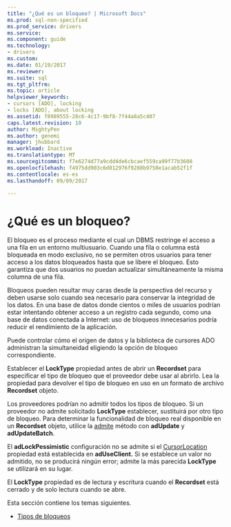 ```yaml
---
title: "¿Qué es un bloqueo? | Microsoft Docs"
ms.prod: sql-non-specified
ms.prod_service: drivers
ms.service: 
ms.component: guide
ms.technology:
- drivers
ms.custom: 
ms.date: 01/19/2017
ms.reviewer: 
ms.suite: sql
ms.tgt_pltfrm: 
ms.topic: article
helpviewer_keywords:
- cursors [ADO], locking
- locks [ADO], about locking
ms.assetid: f8989555-28c6-4c17-9bf8-7f44a8a5c407
caps.latest.revision: 10
author: MightyPen
ms.author: genemi
manager: jhubbard
ms.workload: Inactive
ms.translationtype: MT
ms.sourcegitcommit: f7e6274d77a9cdd4de6cbcaef559ca99f77b3608
ms.openlocfilehash: f4975dd903c6d012976f9288b9758e1acab52f1f
ms.contentlocale: es-es
ms.lasthandoff: 09/09/2017

---
```

# <a name="what-is-a-lock"></a>¿Qué es un bloqueo?
El bloqueo es el proceso mediante el cual un DBMS restringe el acceso a una fila en un entorno multiusuario. Cuando una fila o columna está bloqueada en modo exclusivo, no se permiten otros usuarios para tener acceso a los datos bloqueados hasta que se libere el bloqueo. Esto garantiza que dos usuarios no puedan actualizar simultáneamente la misma columna de una fila.  
  
 Bloqueos pueden resultar muy caras desde la perspectiva del recurso y deben usarse solo cuando sea necesario para conservar la integridad de los datos. En una base de datos donde cientos o miles de usuarios podrían estar intentando obtener acceso a un registro cada segundo, como una base de datos conectada a Internet: uso de bloqueos innecesarios podría reducir el rendimiento de la aplicación.  
  
 Puede controlar cómo el origen de datos y la biblioteca de cursores ADO administran la simultaneidad eligiendo la opción de bloqueo correspondiente.  
  
 Establecer el **LockType** propiedad antes de abrir un **Recordset** para especificar el tipo de bloqueo que el proveedor debe usar al abrirlo. Lea la propiedad para devolver el tipo de bloqueo en uso en un formato de archivo **Recordset** objeto.  
  
 Los proveedores podrían no admitir todos los tipos de bloqueo. Si un proveedor no admite solicitado **LockType** establecer, sustituirá por otro tipo de bloqueo. Para determinar la funcionalidad de bloqueo real disponible en un **Recordset** objeto, utilice la [admite](../../../ado/reference/ado-api/supports-method.md) método con **adUpdate** y **adUpdateBatch**.  
  
 El **adLockPessimistic** configuración no se admite si el [CursorLocation](../../../ado/reference/ado-api/cursorlocation-property-ado.md) propiedad está establecida en **adUseClient.** Si se establece un valor no admitido, no se producirá ningún error; admite la más parecida **LockType** se utilizará en su lugar.  
  
 El **LockType** propiedad es de lectura y escritura cuando el **Recordset** está cerrado y de solo lectura cuando se abre.  
  
 Esta sección contiene los temas siguientes.  
  
-   [Tipos de bloqueos](../../../ado/guide/data/types-of-locks.md)

